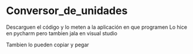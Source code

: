 # Conversor_de_unidades
Descarguen el código y lo meten a la aplicación en que programen
Lo hice en pycharm pero tambien jala en visual studio

Tambien lo pueden copiar y pegar
